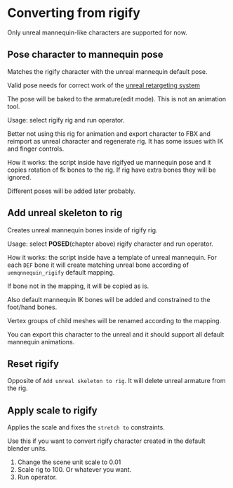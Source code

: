 # Converting from rigify

Only unreal mannequin-like characters are supported for now. 

## Pose character to mannequin pose

Matches the rigify character with the unreal mannequin default pose.

Valid pose needs for correct work of the [unreal retargeting system](https://docs.unrealengine.com/en-US/Engine/Animation/AnimationRetargeting/index.html) 

The pose will be baked to the armature(edit mode). This is not an animation tool.

Usage: select rigify rig and run operator. 

Better not using this rig for animation and export character to FBX and reimport as unreal character and regenerate rig. It has some issues with IK and finger controls.

How it works: the script inside have rigifyed ue mannequin pose and it copies rotation of fk bones to the rig. If rig have extra bones they will be ignored. 

Different poses will be added later probably.

## Add unreal skeleton to rig

Creates unreal mannequin bones inside of rigify rig.

Usage: select **POSED**(chapter above) rigify character and run operator. 

How it works: the script inside have a template of unreal mannequin. For each `DEF` bone it will create matching unreal bone according of `uemqnnequin_rigify` default mapping. 

If bone not in the mapping, it will be copied as is. 

Also default mannequin IK bones will be added and constrained to the foot/hand bones.

Vertex groups of child meshes will be renamed according to the mapping.

You can export this character to the unreal and it should support all default mannequin animations. 

## Reset rigify

Opposite of `Add unreal skeleton to rig`. It will delete unreal armature from the rig. 

## Apply scale to rigify

Applies the scale and fixes the `stretch to` constraints. 

Use this if you want to convert rigify character created in the default blender units.
1. Change the scene unit scale to 0.01
2. Scale rig to 100. Or whatever you want.
3. Run operator.
